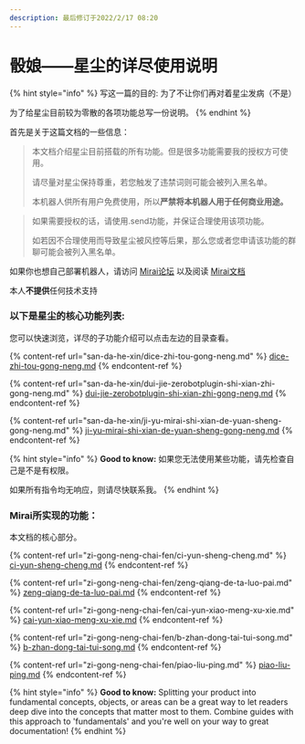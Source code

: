 ```yaml
---
description: 最后修订于2022/2/17 08:20
---
```


# 骰娘——星尘的详尽使用说明

{% hint style="info" %}
写这一篇的目的: 为了不让你们再对着星尘发病（不是）

为了给星尘目前较为零散的各项功能总写一份说明。
{% endhint %}

首先是关于这篇文档的一些信息：

> 本文档介绍星尘目前搭载的所有功能。但是很多功能需要我的授权方可使用。
>
> 请尽量对星尘保持尊重，若您触发了违禁词则可能会被列入黑名单。
>
> 本机器人供所有用户免费使用，所以**严禁将本机器人用于任何商业用途。**

> 如果需要授权的话，请使用.send功能，并保证合理使用该项功能。
>
> 如若因不合理使用而导致星尘被风控等后果，那么您或者您申请该功能的群聊可能会被列入黑名单。

如果你也想自己部署机器人，请访问 [Mirai论坛](https://mirai.mamoe.net) 以及阅读 [Mirai文档](https://docs.mirai.mamoe.net)

本人**不提供**任何技术支持

### 以下是星尘的核心功能列表:

您可以快速浏览，详尽的子功能介绍可以点击左边的目录查看。

{% content-ref url="san-da-he-xin/dice-zhi-tou-gong-neng.md" %}
[dice-zhi-tou-gong-neng.md](san-da-he-xin/dice-zhi-tou-gong-neng.md)
{% endcontent-ref %}

{% content-ref url="san-da-he-xin/dui-jie-zerobotplugin-shi-xian-zhi-gong-neng.md" %}
[dui-jie-zerobotplugin-shi-xian-zhi-gong-neng.md](san-da-he-xin/dui-jie-zerobotplugin-shi-xian-zhi-gong-neng.md)
{% endcontent-ref %}

{% content-ref url="san-da-he-xin/ji-yu-mirai-shi-xian-de-yuan-sheng-gong-neng.md" %}
[ji-yu-mirai-shi-xian-de-yuan-sheng-gong-neng.md](san-da-he-xin/ji-yu-mirai-shi-xian-de-yuan-sheng-gong-neng.md)
{% endcontent-ref %}

{% hint style="info" %}
**Good to know:** 如果您无法使用某些功能，请先检查自己是不是有权限。

如果所有指令均无响应，则请尽快联系我。
{% endhint %}

### Mirai所实现的功能：

本文档的核心部分。

{% content-ref url="zi-gong-neng-chai-fen/ci-yun-sheng-cheng.md" %}
[ci-yun-sheng-cheng.md](zi-gong-neng-chai-fen/ci-yun-sheng-cheng.md)
{% endcontent-ref %}

{% content-ref url="zi-gong-neng-chai-fen/zeng-qiang-de-ta-luo-pai.md" %}
[zeng-qiang-de-ta-luo-pai.md](zi-gong-neng-chai-fen/zeng-qiang-de-ta-luo-pai.md)
{% endcontent-ref %}

{% content-ref url="zi-gong-neng-chai-fen/cai-yun-xiao-meng-xu-xie.md" %}
[cai-yun-xiao-meng-xu-xie.md](zi-gong-neng-chai-fen/cai-yun-xiao-meng-xu-xie.md)
{% endcontent-ref %}

{% content-ref url="zi-gong-neng-chai-fen/b-zhan-dong-tai-tui-song.md" %}
[b-zhan-dong-tai-tui-song.md](zi-gong-neng-chai-fen/b-zhan-dong-tai-tui-song.md)
{% endcontent-ref %}

{% content-ref url="zi-gong-neng-chai-fen/piao-liu-ping.md" %}
[piao-liu-ping.md](zi-gong-neng-chai-fen/piao-liu-ping.md)
{% endcontent-ref %}

{% hint style="info" %}
**Good to know:** Splitting your product into fundamental concepts, objects, or areas can be a great way to let readers deep dive into the concepts that matter most to them. Combine guides with this approach to 'fundamentals' and you're well on your way to great documentation!
{% endhint %}
